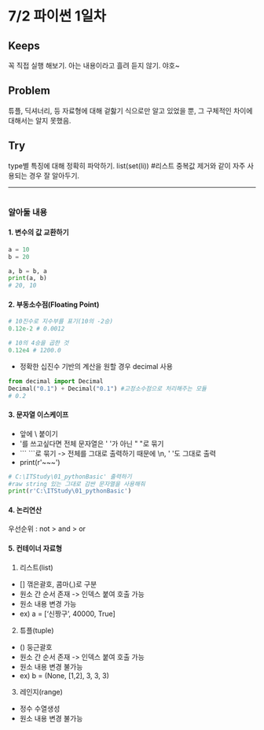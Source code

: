 # 7/2 파이썬 1일차

## Keeps
꼭 직접 실행 해보기. 아는 내용이라고 흘려 듣지 않기. 야호~
## Problem
튜플, 딕셔너리, 등 자료형에 대해 겉핧기 식으로만 알고 있었을 뿐, 그 구체적인 차이에 대해서는 알지 못했음.
## Try
type별 특징에 대해 정확히 파악하기. list(set(li)) #리스트 중복값 제거와 같이 자주 사용되는 경우 잘 알아두기.

***
```python

```
### 알아둘 내용

#### 1. 변수의 값 교환하기
```python
a = 10
b = 20

a, b = b, a
print(a, b)
# 20, 10
```
#### 2. 부동소수점(Floating Point)
```python
# 10진수로 지수부를 표기(10의 -2승)
0.12e-2 # 0.0012 

# 10의 4승을 곱한 것
0.12e4 # 1200.0
```
- 정확한 십진수 기반의 계산을 원할 경우 decimal 사용
```python
from decimal import Decimal
Decimal("0.1") + Decimal("0.1") #고정소수점으로 처리해주는 모듈
# 0.2
```

#### 3. 문자열 이스케이프
- 앞에 \ 붙이기
- '를 쓰고싶다면 전체 문자열은 ' '가 아닌 " "로 묶기
- \``` ```로 묶기 -> 전체를 그대로 출력하기 때문에 \n, ' '도 그대로 출력
- print(r'~~~')
```python
# C:\ITStudy\01_pythonBasic' 출력하기
#raw string 있는 그대로 감싼 문자열을 사용해줘
print(r'C:\ITStudy\01_pythonBasic')
```

#### 4. 논리연산
우선순위 : not > and > or


#### 5. 컨테이너 자료형

1) 리스트(list)
- [] 꺾은괄호, 콤마(,)로 구분
- 원소 간 순서 존재 -> 인덱스 붙여 호출 가능
- 원소 내용 변경 가능
- ex) a = [‘신짱구’, 40000, True]

2) 튜플(tuple)
- () 둥근괄호
- 원소 간 순서 존재 -> 인덱스 붙여 호출 가능
- 원소 내용 변경 불가능
- ex) b = (None, [1,2], 3, 3, 3)
3) 레인지(range)
- 정수 수열생성
- 원소 내용 변경 불가능